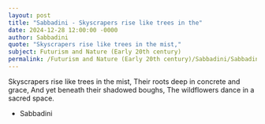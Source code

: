 ```yaml
---
layout: post
title: "Sabbadini - Skyscrapers rise like trees in the"
date: 2024-12-28 12:00:00 -0000
author: Sabbadini
quote: "Skyscrapers rise like trees in the mist,"
subject: Futurism and Nature (Early 20th century)
permalink: /Futurism and Nature (Early 20th century)/Sabbadini/Sabbadini - Skyscrapers rise like trees in the
---
```


Skyscrapers rise like trees in the mist,
Their roots deep in concrete and grace,
And yet beneath their shadowed boughs,
The wildflowers dance in a sacred space.

- Sabbadini
